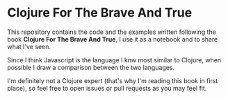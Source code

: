 # Clojure For The Brave And True

This repository contains the code and the examples written following the book __Clojure For The Brave And True__, I use it as a notebook and to share what I've seen.

Since I think Javascript is the language I knw most similar to Clojure, when possible I draw a comparison between the two languages.

I'm definitely not a Clojure expert (that's why I'm reading this book in first place), so feel free to open issues or pull requests as you may feel fit.

